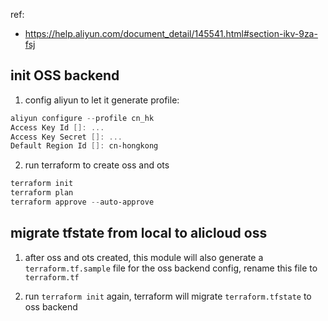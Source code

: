 ref:
- https://help.aliyun.com/document_detail/145541.html#section-ikv-9za-fsj

## init OSS backend
1. config aliyun to let it generate profile:
```powershell
aliyun configure --profile cn_hk
Access Key Id []: ...
Access Key Secret []: ...
Default Region Id []: cn-hongkong
```

2. run terraform to create oss and ots
```powershell
terraform init
terraform plan
terraform approve --auto-approve
```

## migrate tfstate from local to alicloud oss
1. after oss and ots created, this module will also generate a `terraform.tf.sample` file for the oss backend config, rename this file to `terraform.tf`

2. run `terraform init` again, terraform will migrate `terraform.tfstate` to oss backend